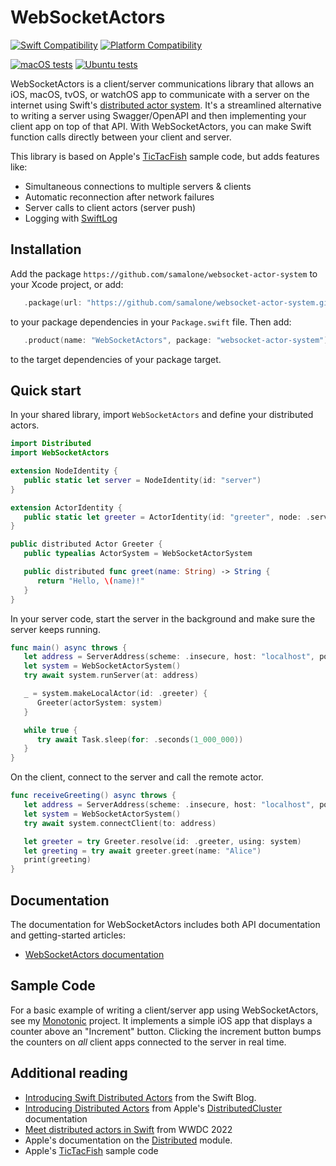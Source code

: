# WebSocketActors

[![Swift Compatibility](https://img.shields.io/endpoint?url=https%3A%2F%2Fswiftpackageindex.com%2Fapi%2Fpackages%2Fsamalone%2Fwebsocket-actor-system%2Fbadge%3Ftype%3Dswift-versions)](https://swiftpackageindex.com/samalone/websocket-actor-system)
[![Platform Compatibility](https://img.shields.io/endpoint?url=https%3A%2F%2Fswiftpackageindex.com%2Fapi%2Fpackages%2Fsamalone%2Fwebsocket-actor-system%2Fbadge%3Ftype%3Dplatforms)](https://swiftpackageindex.com/samalone/websocket-actor-system)

[![macOS tests](https://github.com/samalone/websocket-actor-system/actions/workflows/test-macos.yml/badge.svg)](https://github.com/samalone/websocket-actor-system/actions/workflows/test-macos.yml)
[![Ubuntu tests](https://github.com/samalone/websocket-actor-system/actions/workflows/test-ubuntu.yml/badge.svg)](https://github.com/samalone/websocket-actor-system/actions/workflows/test-ubuntu.yml)

WebSocketActors is a client/server communications library that allows an iOS,
macOS, tvOS, or watchOS app to communicate with a server on the internet using
Swift's
[distributed actor system](https://developer.apple.com/documentation/distributed).
It's a streamlined alternative to writing a server using Swagger/OpenAPI and
then implementing your client app on top of that API. With WebSocketActors, you
can make Swift function calls directly between your client and server.

This library is based on Apple's
[TicTacFish](https://developer.apple.com/documentation/swift/tictacfish_implementing_a_game_using_distributed_actors)
sample code, but adds features like:

- Simultaneous connections to multiple servers & clients
- Automatic reconnection after network failures
- Server calls to client actors (server push)
- Logging with [SwiftLog](https://github.com/apple/swift-log)

## Installation

Add the package `https://github.com/samalone/websocket-actor-system` to your
Xcode project, or add:

```swift
   .package(url: "https://github.com/samalone/websocket-actor-system.git", from: "1.0"),
```

to your package dependencies in your `Package.swift` file. Then add:

```swift
   .product(name: "WebSocketActors", package: "websocket-actor-system"),
```

to the target dependencies of your package target.

## Quick start

In your shared library, import `WebSocketActors` and define your distributed
actors.

```swift
import Distributed
import WebSocketActors

extension NodeIdentity {
   public static let server = NodeIdentity(id: "server")
}

extension ActorIdentity {
   public static let greeter = ActorIdentity(id: "greeter", node: .server)
}

public distributed Actor Greeter {
   public typealias ActorSystem = WebSocketActorSystem

   public distributed func greet(name: String) -> String {
      return "Hello, \(name)!"
   }
}
```

In your server code, start the server in the background and make sure the server
keeps running.

```swift
func main() async throws {
   let address = ServerAddress(scheme: .insecure, host: "localhost", port: 8888)
   let system = WebSocketActorSystem()
   try await system.runServer(at: address)

   _ = system.makeLocalActor(id: .greeter) {
      Greeter(actorSystem: system)
   }

   while true {
      try await Task.sleep(for: .seconds(1_000_000))
   }
}
```

On the client, connect to the server and call the remote actor.

```swift
func receiveGreeting() async throws {
   let address = ServerAddress(scheme: .insecure, host: "localhost", port: 8888)
   let system = WebSocketActorSystem()
   try await system.connectClient(to: address)

   let greeter = try Greeter.resolve(id: .greeter, using: system)
   let greeting = try await greeter.greet(name: "Alice")
   print(greeting)
}
```

## Documentation

The documentation for WebSocketActors includes both API documentation and
getting-started articles:

- [WebSocketActors documentation](https://samalone.github.io/websocket-actor-system/documentation/websocketactors/)

## Sample Code

For a basic example of writing a client/server app using WebSocketActors, see my
[Monotonic](https://github.com/samalone/monotonic) project. It implements a
simple iOS app that displays a counter above an "Increment" button. Clicking the
increment button bumps the counters on _all_ client apps connected to the server
in real time.

## Additional reading

- [Introducing Swift Distributed Actors](https://www.swift.org/blog/distributed-actors/) from the Swift Blog.
- [Introducing Distributed Actors](https://swiftpackageindex.com/apple/swift-distributed-actors/main/documentation/distributedcluster/introduction) from Apple's [DistributedCluster](https://github.com/apple/swift-distributed-actors/) documentation
- [Meet distributed actors in Swift](https://developer.apple.com/videos/play/wwdc2022/110356/) from WWDC 2022
- Apple's documentation on the [Distributed](https://developer.apple.com/documentation/distributed) module.
- Apple's [TicTacFish](https://developer.apple.com/documentation/swift/tictacfish_implementing_a_game_using_distributed_actors) sample code
